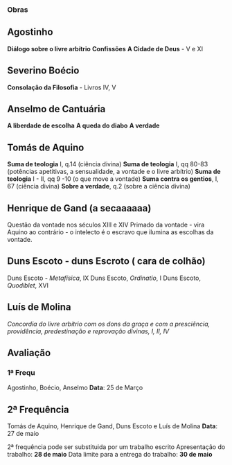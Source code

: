 ### Obras
## Agostinho
__Diálogo sobre o livre arbítrio__ 
__Confissões__
__A Cidade de Deus__ - V e XI
## Severino Boécio
__Consolação da Filosofia__ - Livros IV, V

## Anselmo de Cantuária
__A liberdade de escolha__
__A queda do diabo__
__A verdade__

## Tomás de Aquino
__Suma de teologia__ I, q.14 (ciência divina)
__Suma de teologia__ I, qq 80-83 (potências apetitivas, a sensualidade, a vontade e o livre arbítrio)
__Suma de teologia__ I - II, qq 9 -10 (o que move a vontade)
__Suma contra os gentios__, I, 67 (ciência divina)
__Sobre a verdade__, q.2 (sobre a ciência divina)

## Henrique de Gand (a secaaaaaa)
Questão da vontade nos séculos XIII e XIV
Primado da vontade - vira Aquino ao contrário - o intelecto é o escravo que ilumina as escolhas da vontade.

## Duns Escoto - duns Escroto ( cara de colhão)
Duns Escoto - *Metafísica*, IX
Duns Escoto, *Ordinatio*, I
Duns Escoto, *Quodiblet*, XVI

## Luís de Molina
*Concordia do livre arbítrio com os dons da graça e com a presciência, providência, predestinação e reprovação divinas, I, II, IV*


## Avaliação
### 1ª Frequ
Agostinho, Boécio, Anselmo
__Data__: 25 de Março

## 2ª Frequência
Tomás de Aquino, Henrique de Gand, Duns Escoto e Luís de Molina
__Data__: 27 de maio

2ª frequência pode ser substituida por um trabalho escrito
Apresentação do trabalho: __28 de maio__
Data limite para a entrega do trabalho: __30 de maio__



